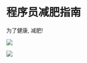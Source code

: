 # 程序员减肥指南
为了健康, 减肥!

![](https://ws1.sinaimg.cn/large/005IQkzXly1g54xbd2kf9j3069069t9j.jpg)


![](https://ws1.sinaimg.cn/large/005IQkzXly1g54xboww8pj3069069gno.jpg)